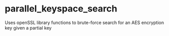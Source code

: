 # parallel_keyspace_search
Uses openSSL library functions to brute-force search for an AES encryption key given a partial key
